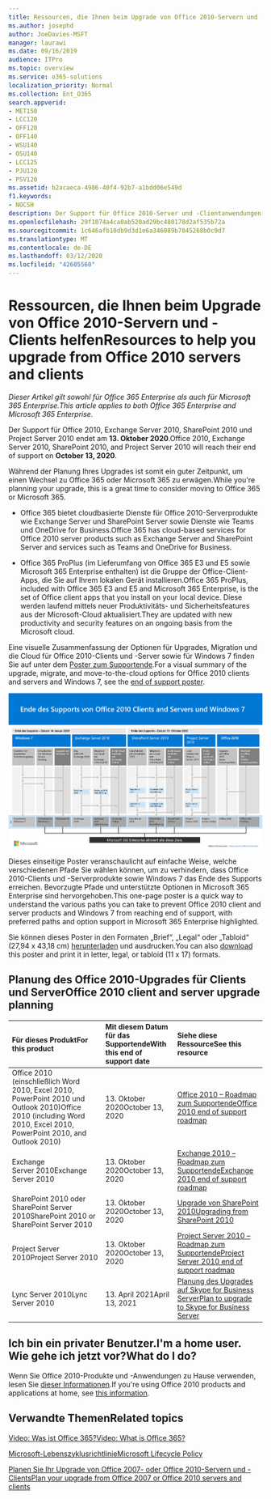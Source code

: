 ```yaml
---
title: Ressourcen, die Ihnen beim Upgrade von Office 2010-Servern und -Clients helfen
ms.author: josephd
author: JoeDavies-MSFT
manager: laurawi
ms.date: 09/16/2019
audience: ITPro
ms.topic: overview
ms.service: o365-solutions
localization_priority: Normal
ms.collection: Ent_O365
search.appverid:
- MET150
- LCC120
- OFF120
- OFF140
- WSU140
- OSU140
- LCC125
- PJU120
- PSV120
ms.assetid: b2acaeca-4986-40f4-92b7-a1bdd06e549d
f1.keywords:
- NOCSH
description: Der Support für Office 2010-Server und -Clientanwendungen wird bald eingestellt, und es stehen keine benutzerdefinierten Supportvereinbarungen zur Verfügung. In diesem Artikel erfahren Sie, wie Sie jetzt mit der Planung Ihres Upgrades beginnen.
ms.openlocfilehash: 29f1074a4ca0ab520ad29bc480178d2af535b72a
ms.sourcegitcommit: 1c646afb10db9d3d1e6a346089b7845268b0c9d7
ms.translationtype: MT
ms.contentlocale: de-DE
ms.lasthandoff: 03/12/2020
ms.locfileid: "42605560"
---
```

# <a name="resources-to-help-you-upgrade-from-office-2010-servers-and-clients"></a><span data-ttu-id="01661-104">Ressourcen, die Ihnen beim Upgrade von Office 2010-Servern und -Clients helfen</span><span class="sxs-lookup"><span data-stu-id="01661-104">Resources to help you upgrade from Office 2010 servers and clients</span></span>

<span data-ttu-id="01661-105">*Dieser Artikel gilt sowohl für Office 365 Enterprise als auch für Microsoft 365 Enterprise.*</span><span class="sxs-lookup"><span data-stu-id="01661-105">*This article applies to both Office 365 Enterprise and Microsoft 365 Enterprise.*</span></span>

<span data-ttu-id="01661-106">Der Support für Office 2010, Exchange Server 2010, SharePoint 2010 und Project Server 2010 endet am **13. Oktober 2020**.</span><span class="sxs-lookup"><span data-stu-id="01661-106">Office 2010, Exchange Server 2010, SharePoint 2010, and Project Server 2010 will reach their end of support on **October 13, 2020**.</span></span> 

<span data-ttu-id="01661-107">Während der Planung Ihres Upgrades ist somit ein guter Zeitpunkt, um einen Wechsel zu Office 365 oder Microsoft 365 zu erwägen.</span><span class="sxs-lookup"><span data-stu-id="01661-107">While you're planning your upgrade, this is a great time to consider moving to Office 365 or Microsoft 365.</span></span> 

- <span data-ttu-id="01661-108">Office 365 bietet cloudbasierte Dienste für Office 2010-Serverprodukte wie Exchange Server und SharePoint Server sowie Dienste wie Teams und OneDrive for Business.</span><span class="sxs-lookup"><span data-stu-id="01661-108">Office 365 has cloud-based services for Office 2010 server products such as Exchange Server and SharePoint Server and services such as Teams and OneDrive for Business.</span></span> 

- <span data-ttu-id="01661-109">Office 365 ProPlus (im Lieferumfang von Office 365 E3 und E5 sowie Microsoft 365 Enterprise enthalten) ist die Gruppe der Office-Client-Apps, die Sie auf Ihrem lokalen Gerät installieren.</span><span class="sxs-lookup"><span data-stu-id="01661-109">Office 365 ProPlus, included with Office 365 E3 and E5 and Microsoft 365 Enterprise, is the set of Office client apps that you install on your local device.</span></span> <span data-ttu-id="01661-110">Diese werden laufend mittels neuer Produktivitäts- und Sicherheitsfeatures aus der Microsoft-Cloud aktualisiert.</span><span class="sxs-lookup"><span data-stu-id="01661-110">They are updated with new productivity and security features on an ongoing basis from the Microsoft cloud.</span></span>

<span data-ttu-id="01661-111">Eine visuelle Zusammenfassung der Optionen für Upgrades, Migration und die Cloud für Office 2010-Clients und -Server sowie für Windows 7 finden Sie auf unter dem [Poster zum Supportende](./media/upgrade-from-office-2010-servers-and-products/Office2010Windows7EndOfSupport.pdf).</span><span class="sxs-lookup"><span data-stu-id="01661-111">For a visual summary of the upgrade, migrate, and move-to-the-cloud options for Office 2010 clients and servers and Windows 7, see the [end of support poster](./media/upgrade-from-office-2010-servers-and-products/Office2010Windows7EndOfSupport.pdf).</span></span>

![Poster zum Supportende für Office 2010-Clients and Server sowie Windows 7](./media/upgrade-from-office-2010-servers-and-products/office2010-windows7-end-of-support.png)

<span data-ttu-id="01661-113">Dieses einseitige Poster veranschaulicht auf einfache Weise, welche verschiedenen Pfade Sie wählen können, um zu verhindern, dass Office 2010-Clients und -Serverprodukte sowie Windows 7 das Ende des Supports erreichen. Bevorzugte Pfade und unterstützte Optionen in Microsoft 365 Enterprise sind hervorgehoben.</span><span class="sxs-lookup"><span data-stu-id="01661-113">This one-page poster is a quick way to understand the various paths you can take to prevent Office 2010 client and server products and Windows 7 from reaching end of support, with preferred paths and option support in Microsoft 365 Enterprise highlighted.</span></span>

<span data-ttu-id="01661-114">Sie können dieses Poster in den Formaten „Brief“, „Legal“ oder „Tabloid“ (27,94 x 43,18 cm) [herunterladen](https://github.com/MicrosoftDocs/microsoft-365-docs/raw/public/microsoft-365/enterprise/media/migration-microsoft-365-enterprise-workload/Office2010Windows7EndOfSupport.pdf) und ausdrucken.</span><span class="sxs-lookup"><span data-stu-id="01661-114">You can also [download](https://github.com/MicrosoftDocs/microsoft-365-docs/raw/public/microsoft-365/enterprise/media/migration-microsoft-365-enterprise-workload/Office2010Windows7EndOfSupport.pdf) this poster and print it in letter, legal, or tabloid (11 x 17) formats.</span></span>
      
## <a name="office-2010-client-and-server-upgrade-planning"></a><span data-ttu-id="01661-115">Planung des Office 2010-Upgrades für Clients und Server</span><span class="sxs-lookup"><span data-stu-id="01661-115">Office 2010 client and server upgrade planning</span></span>
  
|<span data-ttu-id="01661-116">**Für dieses Produkt**</span><span class="sxs-lookup"><span data-stu-id="01661-116">**For this product**</span></span>|<span data-ttu-id="01661-117">**Mit diesem Datum für das Supportende**</span><span class="sxs-lookup"><span data-stu-id="01661-117">**With this end of support date**</span></span>|<span data-ttu-id="01661-118">**Siehe diese Ressource**</span><span class="sxs-lookup"><span data-stu-id="01661-118">**See this resource**</span></span>|
|:-----|:-----|:-----|
|<span data-ttu-id="01661-119">Office 2010 (einschließlich Word 2010, Excel 2010, PowerPoint 2010 und Outlook 2010)</span><span class="sxs-lookup"><span data-stu-id="01661-119">Office 2010 (including Word 2010, Excel 2010, PowerPoint 2010, and Outlook 2010)</span></span>  <br/> | <span data-ttu-id="01661-120">13. Oktober 2020</span><span class="sxs-lookup"><span data-stu-id="01661-120">October 13, 2020</span></span> |[<span data-ttu-id="01661-121">Office 2010 – Roadmap zum Supportende</span><span class="sxs-lookup"><span data-stu-id="01661-121">Office 2010 end of support roadmap</span></span>](https://docs.microsoft.com/DeployOffice/office-2010-end-support-roadmap) <br/> |
|<span data-ttu-id="01661-122">Exchange Server 2010</span><span class="sxs-lookup"><span data-stu-id="01661-122">Exchange Server 2010</span></span>  <br/> | <span data-ttu-id="01661-123">13. Oktober 2020</span><span class="sxs-lookup"><span data-stu-id="01661-123">October 13, 2020</span></span>  |[<span data-ttu-id="01661-124">Exchange 2010 – Roadmap zum Supportende</span><span class="sxs-lookup"><span data-stu-id="01661-124">Exchange 2010 end of support roadmap</span></span>](exchange-2010-end-of-support.md) <br/> |
|<span data-ttu-id="01661-125">SharePoint 2010 oder SharePoint Server 2010</span><span class="sxs-lookup"><span data-stu-id="01661-125">SharePoint 2010 or SharePoint Server 2010</span></span>  <br/> | <span data-ttu-id="01661-126">13. Oktober 2020</span><span class="sxs-lookup"><span data-stu-id="01661-126">October 13, 2020</span></span> |[<span data-ttu-id="01661-127">Upgrade von SharePoint 2010</span><span class="sxs-lookup"><span data-stu-id="01661-127">Upgrading from SharePoint 2010</span></span>](upgrade-from-sharepoint-2010.md) <br/> |
|<span data-ttu-id="01661-128">Project Server 2010</span><span class="sxs-lookup"><span data-stu-id="01661-128">Project Server 2010</span></span> <br/> | <span data-ttu-id="01661-129">13. Oktober 2020</span><span class="sxs-lookup"><span data-stu-id="01661-129">October 13, 2020</span></span> | [<span data-ttu-id="01661-130">Project Server 2010 – Roadmap zum Supportende</span><span class="sxs-lookup"><span data-stu-id="01661-130">Project Server 2010 end of support roadmap</span></span>](project-server-2010-end-of-support.md) <br/> |
|<span data-ttu-id="01661-131">Lync Server 2010</span><span class="sxs-lookup"><span data-stu-id="01661-131">Lync Server 2010</span></span> <br/> | <span data-ttu-id="01661-132">13. April 2021</span><span class="sxs-lookup"><span data-stu-id="01661-132">April 13, 2021</span></span> | [<span data-ttu-id="01661-133">Planung des Upgrades auf Skype for Business Server</span><span class="sxs-lookup"><span data-stu-id="01661-133">Plan to upgrade to Skype for Business Server</span></span>](https://docs.microsoft.com/skypeforbusiness/plan-your-deployment/upgrade) <br/> |
    
## <a name="im-a-home-user-what-do-i-do"></a><span data-ttu-id="01661-134">Ich bin ein privater Benutzer.</span><span class="sxs-lookup"><span data-stu-id="01661-134">I'm a home user.</span></span> <span data-ttu-id="01661-135">Wie gehe ich jetzt vor?</span><span class="sxs-lookup"><span data-stu-id="01661-135">What do I do?</span></span>

<span data-ttu-id="01661-136">Wenn Sie Office 2010-Produkte und -Anwendungen zu Hause verwenden, lesen Sie [dieser Informationen](plan-upgrade-previous-versions-office.md#im-a-home-user-what-do-i-do).</span><span class="sxs-lookup"><span data-stu-id="01661-136">If you're using Office 2010 products and applications at home, see [this information](plan-upgrade-previous-versions-office.md#im-a-home-user-what-do-i-do).</span></span>

## <a name="related-topics"></a><span data-ttu-id="01661-137">Verwandte Themen</span><span class="sxs-lookup"><span data-stu-id="01661-137">Related topics</span></span>

[<span data-ttu-id="01661-138">Video: Was ist Office 365?</span><span class="sxs-lookup"><span data-stu-id="01661-138">Video: What is Office 365?</span></span>](https://support.office.com/article/847caf12-2589-452c-8aca-1c009797678b.aspx)
  
[<span data-ttu-id="01661-139">Microsoft-Lebenszyklusrichtlinie</span><span class="sxs-lookup"><span data-stu-id="01661-139">Microsoft Lifecycle Policy</span></span>](https://go.microsoft.com/fwlink/?linkid=865200)

[<span data-ttu-id="01661-140">Planen Sie Ihr Upgrade von Office 2007- oder Office 2010-Servern und -Clients</span><span class="sxs-lookup"><span data-stu-id="01661-140">Plan your upgrade from Office 2007 or Office 2010 servers and clients</span></span>](plan-upgrade-previous-versions-office.md)

